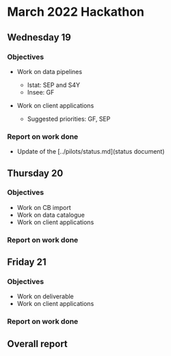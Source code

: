 # March 2022 Hackathon

## Wednesday 19

### Objectives

* Work on data pipelines
  * Istat: SEP and S4Y
  * Insee: GF

* Work on client applications
  * Suggested priorities: GF, SEP

### Report on work done

* Update of the [../pilots/status.md](status document)


## Thursday 20

### Objectives

* Work on CB import
* Work on data catalogue
* Work on client applications


### Report on work done


## Friday 21

### Objectives

* Work on deliverable
* Work on client applications


### Report on work done


## Overall report